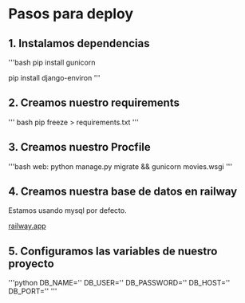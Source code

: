 # Pasos para deploy

## 1. Instalamos dependencias

'''bash
pip install gunicorn

pip install django-environ
'''
## 2. Creamos nuestro requirements
'''
bash
pip freeze > requirements.txt
'''
## 3. Creamos nuestro Procfile

'''bash
web: python manage.py migrate && gunicorn movies.wsgi
'''
## 4. Creamos nuestra base de datos en railway

Estamos usando mysql por defecto.

[railway.app](https://railway.app/)

## 5. Configuramos las variables de nuestro proyecto

'''python
DB_NAME=''
DB_USER=''
DB_PASSWORD=''
DB_HOST=''
DB_PORT=''
'''